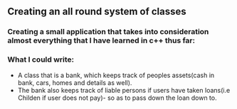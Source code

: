 ## Creating an all round system of classes
### Creating a small application that takes into consideration almost everything that I have learned in c++ thus far:

### What I could write:
- A class that is a bank, which keeps track of peoples assets(cash in bank, cars, homes and details as well).
- The bank also keeps track of liable persons if users have taken loans(i.e Childen if user does not pay)- so as to pass down the loan down to.